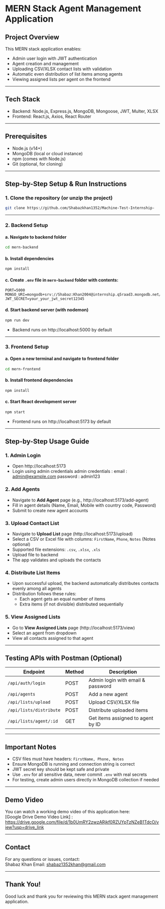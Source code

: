 # MERN Stack Agent Management Application

## Project Overview

This MERN stack application enables:

- Admin user login with JWT authentication
- Agent creation and management
- Uploading CSV/XLSX contact lists with validation
- Automatic even distribution of list items among agents
- Viewing assigned lists per agent on the frontend

---

## Tech Stack

- Backend: Node.js, Express.js, MongoDB, Mongoose, JWT, Multer, XLSX
- Frontend: React.js, Axios, React Router

---

## Prerequisites

- Node.js (v14+)
- MongoDB (local or cloud instance)
- npm (comes with Node.js)
- Git (optional, for cloning)

---

## Step-by-Step Setup & Run Instructions

### 1. Clone the repository (or unzip the project)

```bash
git clone https://github.com/Shabazkhan1352/Machine-Test-Internship-

```

---

### 2. Backend Setup

#### a. Navigate to backend folder

```bash
cd mern-backend
```

#### b. Install dependencies

```bash
npm install
```

#### c. Create `.env` file in `mern-backend` folder with contents:

```
PORT=5000
MONGO_URI=mongodb+srv://Shabaz:Khan2004@internship.q5raad3.mongodb.net/
JWT_SECRET=your_your_jwt_secret12345
```



#### d. Start backend server (with nodemon)

```bash
npm run dev
```

- Backend runs on http://localhost:5000 by default

---

### 3. Frontend Setup

#### a. Open a new terminal and navigate to frontend folder

```bash
cd mern-frontend
```

#### b. Install frontend dependencies

```bash
npm install
```

#### c. Start React development server

```bash
npm start
```

- Frontend runs on http://localhost:5173 by default

---

## Step-by-Step Usage Guide

### 1. Admin Login

- Open http://localhost:5173
- Login using admin credentials
   admin credentials :
   email : admin@example.com 
   password : admin123

### 2. Add Agents

- Navigate to **Add Agent** page (e.g., http://localhost:5173/add-agent)
- Fill in agent details (Name, Email, Mobile with country code, Password)
- Submit to create new agent accounts

### 3. Upload Contact List

- Navigate to **Upload List** page (http://localhost:5173/upload)
- Select a CSV or Excel file with columns: `FirstName`, `Phone`, `Notes` (Notes optional)
- Supported file extensions: `.csv`, `.xlsx`, `.xls`
- Upload file to backend
- The app validates and uploads the contacts

### 4. Distribute List Items

- Upon successful upload, the backend automatically distributes contacts evenly among all agents
- Distribution follows these rules:
  - Each agent gets an equal number of items
  - Extra items (if not divisible) distributed sequentially

### 5. View Assigned Lists

- Go to **View Assigned Lists** page (http://localhost:5173/view)
- Select an agent from dropdown
- View all contacts assigned to that agent

---

## Testing APIs with Postman (Optional)

| Endpoint                | Method | Description                       |
|-------------------------|--------|---------------------------------|
| `/api/auth/login`            | POST   | Admin login with email & password |
| `/api/agents`           | POST   | Add a new agent                 |
| `/api/lists/upload`     | POST   | Upload CSV/XLSX file             |
| `/api/lists/distribute` | POST   | Distribute uploaded items        |
| `/api/lists/agent/:id`  | GET    | Get items assigned to agent by ID|

---

## Important Notes

- CSV files must have headers: `FirstName, Phone, Notes`
- Ensure MongoDB is running and connection string is correct
- JWT secret key should be kept safe and private
- Use `.env` for all sensitive data, never commit `.env` with real secrets
- For testing, create admin users directly in MongoDB collection if needed

---

## Demo Video

You can watch a working demo video of this application here:  
[Google Drive Demo Video Link]  : https://drive.google.com/file/d/1b0UmRY2zwzARjkf0RZUYpTzNZeB1TdcO/view?usp=drive_link

---

## Contact

For any questions or issues, contact:  
Shabaz Khan
Email: shabaz1352khan@gmail.com

---

## Thank You!

Good luck and thank you for reviewing this MERN stack agent management application.
